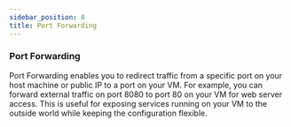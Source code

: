 ```yaml
---
sidebar_position: 8
title: Port Forwarding
---
```


### **Port Forwarding**

Port Forwarding enables you to redirect traffic from a specific port on your host machine or public IP to a port on your VM. For example, you can forward external traffic on port 8080 to port 80 on your VM for web server access. This is useful for exposing services running on your VM to the outside world while keeping the configuration flexible.